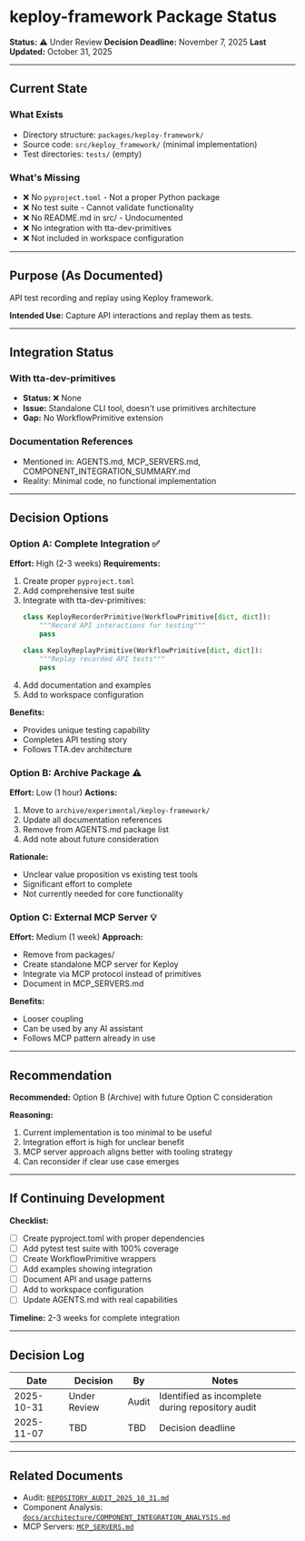 # keploy-framework Package Status

**Status:** ⚠️ Under Review
**Decision Deadline:** November 7, 2025
**Last Updated:** October 31, 2025

---

## Current State

### What Exists
- Directory structure: `packages/keploy-framework/`
- Source code: `src/keploy_framework/` (minimal implementation)
- Test directories: `tests/` (empty)

### What's Missing
- ❌ No `pyproject.toml` - Not a proper Python package
- ❌ No test suite - Cannot validate functionality
- ❌ No README.md in src/ - Undocumented
- ❌ No integration with tta-dev-primitives
- ❌ Not included in workspace configuration

---

## Purpose (As Documented)

API test recording and replay using Keploy framework.

**Intended Use:** Capture API interactions and replay them as tests.

---

## Integration Status

### With tta-dev-primitives
- **Status:** ❌ None
- **Issue:** Standalone CLI tool, doesn't use primitives architecture
- **Gap:** No WorkflowPrimitive extension

### Documentation References
- Mentioned in: AGENTS.md, MCP_SERVERS.md, COMPONENT_INTEGRATION_SUMMARY.md
- Reality: Minimal code, no functional implementation

---

## Decision Options

### Option A: Complete Integration ✅
**Effort:** High (2-3 weeks)
**Requirements:**
1. Create proper `pyproject.toml`
2. Add comprehensive test suite
3. Integrate with tta-dev-primitives:
   ```python
   class KeployRecorderPrimitive(WorkflowPrimitive[dict, dict]):
       """Record API interactions for testing"""
       pass

   class KeployReplayPrimitive(WorkflowPrimitive[dict, dict]):
       """Replay recorded API tests"""
       pass
   ```
4. Add documentation and examples
5. Add to workspace configuration

**Benefits:**
- Provides unique testing capability
- Completes API testing story
- Follows TTA.dev architecture

### Option B: Archive Package ⚠️
**Effort:** Low (1 hour)
**Actions:**
1. Move to `archive/experimental/keploy-framework/`
2. Update all documentation references
3. Remove from AGENTS.md package list
4. Add note about future consideration

**Rationale:**
- Unclear value proposition vs existing test tools
- Significant effort to complete
- Not currently needed for core functionality

### Option C: External MCP Server 💡
**Effort:** Medium (1 week)
**Approach:**
- Remove from packages/
- Create standalone MCP server for Keploy
- Integrate via MCP protocol instead of primitives
- Document in MCP_SERVERS.md

**Benefits:**
- Looser coupling
- Can be used by any AI assistant
- Follows MCP pattern already in use

---

## Recommendation

**Recommended:** Option B (Archive) with future Option C consideration

**Reasoning:**
1. Current implementation is too minimal to be useful
2. Integration effort is high for unclear benefit
3. MCP server approach aligns better with tooling strategy
4. Can reconsider if clear use case emerges

---

## If Continuing Development

**Checklist:**
- [ ] Create pyproject.toml with proper dependencies
- [ ] Add pytest test suite with 100% coverage
- [ ] Create WorkflowPrimitive wrappers
- [ ] Add examples showing integration
- [ ] Document API and usage patterns
- [ ] Add to workspace configuration
- [ ] Update AGENTS.md with real capabilities

**Timeline:** 2-3 weeks for complete integration

---

## Decision Log

| Date | Decision | By | Notes |
|------|----------|-----|-------|
| 2025-10-31 | Under Review | Audit | Identified as incomplete during repository audit |
| 2025-11-07 | TBD | TBD | Decision deadline |

---

## Related Documents

- Audit: [`REPOSITORY_AUDIT_2025_10_31.md`](../../REPOSITORY_AUDIT_2025_10_31.md)
- Component Analysis: [`docs/architecture/COMPONENT_INTEGRATION_ANALYSIS.md`](../../docs/architecture/COMPONENT_INTEGRATION_ANALYSIS.md)
- MCP Servers: [`MCP_SERVERS.md`](../../MCP_SERVERS.md)
